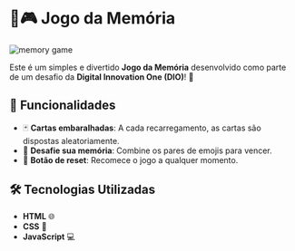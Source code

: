 # 🧠🎮 Jogo da Memória
![memory game](https://github.com/user-attachments/assets/ca24bc79-0c85-48fb-a52c-fe592c02911f)

Este é um simples e divertido **Jogo da Memória** desenvolvido como parte de um desafio da **Digital Innovation One (DIO)**! 🚀

## 🌟 Funcionalidades
- 🃏 **Cartas embaralhadas**: A cada recarregamento, as cartas são dispostas aleatoriamente.
- 🤔 **Desafie sua memória**: Combine os pares de emojis para vencer.
- 🔄 **Botão de reset**: Recomece o jogo a qualquer momento.

## 🛠️ Tecnologias Utilizadas
- **HTML** 🌐
- **CSS** 🎨
- **JavaScript** 💻
